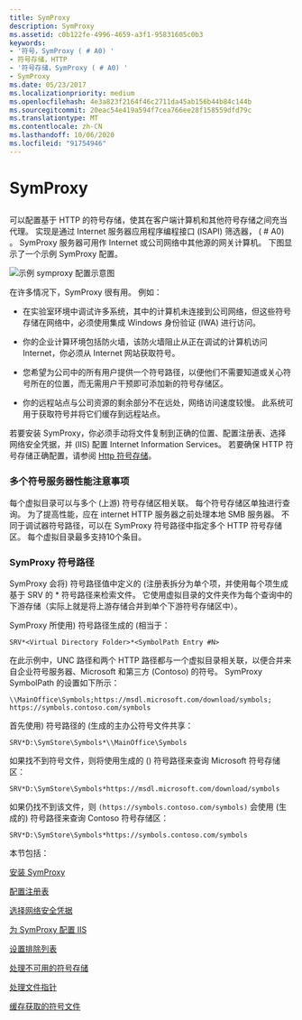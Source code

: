 ```yaml
---
title: SymProxy
description: SymProxy
ms.assetid: c0b122fe-4996-4659-a3f1-95831605c0b3
keywords:
- '符号，SymProxy ( # A0) '
- 符号存储，HTTP
- '符号存储，SymProxy ( # A0) '
- SymProxy
ms.date: 05/23/2017
ms.localizationpriority: medium
ms.openlocfilehash: 4e3a823f2164f46c2711da45ab156b44b84c144b
ms.sourcegitcommit: 20eac54e419a594f7cea766ee28f158559dfd79c
ms.translationtype: MT
ms.contentlocale: zh-CN
ms.lasthandoff: 10/06/2020
ms.locfileid: "91754946"
---
```

# <a name="symproxy"></a>SymProxy


## <span id="ddk_using_other_symbol_stores_dbg"></span><span id="DDK_USING_OTHER_SYMBOL_STORES_DBG"></span>


可以配置基于 HTTP 的符号存储，使其在客户端计算机和其他符号存储之间充当代理。 实现是通过 Internet 服务器应用程序编程接口 (ISAPI) 筛选器， ( # A0) 。 SymProxy 服务器可用作 Internet 或公司网络中其他源的网关计算机。 下图显示了一个示例 SymProxy 配置。

![示例 symproxy 配置示意图](images/symproxy-configuration.png)

在许多情况下，SymProxy 很有用。 例如：

-   在实验室环境中调试许多系统，其中的计算机未连接到公司网络，但这些符号存储在网络中，必须使用集成 Windows 身份验证 (IWA) 进行访问。

-   你的企业计算环境包括防火墙，该防火墙阻止从正在调试的计算机访问 Internet，你必须从 Internet 网站获取符号。

-   您希望为公司中的所有用户提供一个符号路径，以便他们不需要知道或关心符号所在的位置，而无需用户干预即可添加新的符号存储区。

-   你的远程站点与公司资源的剩余部分不在远处，网络访问速度较慢。 此系统可用于获取符号并将它们缓存到远程站点。

若要安装 SymProxy，你必须手动将文件复制到正确的位置、配置注册表、选择网络安全凭据，并 (IIS) 配置 Internet Information Services。 若要确保 HTTP 符号存储正确配置，请参阅 [Http 符号存储](http-symbol-stores.md)。

### <a name="span-idmultiple_symbol_server_performance_considerationsspanspan-idmultiple_symbol_server_performance_considerationsspanspan-idmultiple_symbol_server_performance_considerationsspanmultiple-symbol-server-performance-considerations"></a><span id="Multiple_Symbol_Server_Performance_Considerations"></span><span id="multiple_symbol_server_performance_considerations"></span><span id="MULTIPLE_SYMBOL_SERVER_PERFORMANCE_CONSIDERATIONS"></span>多个符号服务器性能注意事项

每个虚拟目录可以与多个 (上游) 符号存储区相关联。 每个符号存储区单独进行查询。 为了提高性能，应在 internet HTTP 服务器之前处理本地 SMB 服务器。 不同于调试器符号路径，可以在 SymProxy 符号路径中指定多个 HTTP 符号存储区。 每个虚拟目录最多支持10个条目。

### <a name="span-idsymproxy_symbol_pathspanspan-idsymproxy_symbol_pathspanspan-idsymproxy_symbol_pathspansymproxy-symbol-path"></a><span id="SymProxy_Symbol_Path"></span><span id="symproxy_symbol_path"></span><span id="SYMPROXY_SYMBOL_PATH"></span>SymProxy 符号路径

SymProxy 会将) 符号路径值中定义的 (注册表拆分为单个项，并使用每个项生成基于 SRV 的 \* 符号路径来检索文件。 它使用虚拟目录的文件夹作为每个查询中的下游存储（实际上就是将上游存储合并到单个下游符号存储区中）。

SymProxy 所使用) 符号路径生成的 (相当于：

```dbgcmd
SRV*<Virtual Directory Folder>*<SymbolPath Entry #N>
```

在此示例中，UNC 路径和两个 HTTP 路径都与一个虚拟目录相关联，以便合并来自企业符号服务器、Microsoft 和第三方 (Contoso) 的符号。 SymProxy SymbolPath 的设置如下所示：

```console
\\MainOffice\Symbols;https://msdl.microsoft.com/download/symbols;
https://symbols.contoso.com/symbols
```

首先使用) 符号路径的 (生成的主办公符号文件共享：

```dbgcmd
SRV*D:\SymStore\Symbols*\\MainOffice\Symbols
```

如果找不到符号文件，则将使用生成的 () 符号路径来查询 Microsoft 符号存储区：

```dbgcmd
SRV*D:\SymStore\Symbols*https://msdl.microsoft.com/download/symbols
```

如果仍找不到该文件，则 `(https://symbols.contoso.com/symbols)` 会使用 (生成的) 符号路径来查询 Contoso 符号存储区：

```dbgcmd
SRV*D:\SymStore\Symbols*https://symbols.contoso.com/symbols
```

本节包括：

[安装 SymProxy](installing-symproxy.md)

[配置注册表](configuring-the-registry.md)

[选择网络安全凭据](choosing-network-security-credentials.md)

[为 SymProxy 配置 IIS](configuring-iis-for-symproxy.md)

[设置排除列表](setting-up-exclusion-lists.md)

[处理不可用的符号存储](dealing-with-unavailable-symbol-stores.md)

[处理文件指针](handling-file-pointers.md)

[缓存获取的符号文件](caching-acquired-symbol-files.md)

 

 





